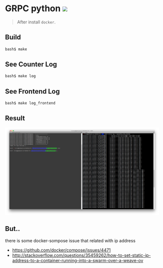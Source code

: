 # GRPC python <img src="https://circleci.com/gh/goodatlas/GRPC_python.svg?style=shield&circle-token=b626f406e33a287490f7cfc19a8ac363b702b0a0">

> After install `docker`.

## Build
```bash
bash$ make
```

## See Counter Log
```bash
bash$ make log
```

## See Frontend Log
```bash
bash$ make log_frontend
```

## Result
![1.png](./image/1.png)





## But..
there is some docker-sompose issue that related with ip address
- https://github.com/docker/compose/issues/4471
- http://stackoverflow.com/questions/35459262/how-to-set-static-ip-address-to-a-container-running-into-a-swarm-over-a-weave-ov
